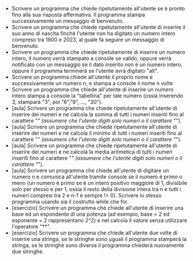 - Scrivere un programma che chiede ripetutamente all'utente se è pronto fino alla sua risposta affermativa. Il programma stampa successivamente un messaggio di benvenuto.
- Scrivere un programma che chiede ripetutamente all'utente di inserire il suo anno di nascita finchè l'utente non ha digitato un numero intero compreso tra 1900 e 2023, al quale fa seguire un messaggio di benvenuto.
- Scrivere un programma che chiede ripetutamente di inserire un numero intero, il numero verrà stampato a console se valido, oppure verrà notificato con un messaggio se il dato inserito non è un numero intero, oppure il programma terminerà se l'utente avrà digitato "alt".
- Scrivere un programma chiede all'utente il proprio nome e successivamente un numero n, e stampa a console il nome n volte
- Scrivere un programma che chiede all'utente di inserire un numero intero stampa a console la "tabellina" per tale numero (ossia inserendo 3, stamparà "3", poi "6","9", ..., "30").
- [aula] Scrivere un programma che chiede ripetutamente all'utente di inserire dei numeri e ne calcola la somma di tutti i numeri inseriti fino al carattere "*" (assumere che l'utente digiti solo numeri o il carattere "*").
- [aula] Scrivere un programma che chiede ripetutamente all'utente di inserire dei numeri e ne calcola il minimo di tutti i numeri inseriti fino al carattere "*" (assumere che l'utente digiti solo numeri o il carattere "*").
- [aula] Scrivere un programma che chiede ripetutamente all'utente di inserire dei numeri e ne calcola la media aritmetica di tutti i numeri inseriti fino al carattere "*" (assumere che l'utente digiti solo numeri o il carattere "*").
- [aula] Scrivere un programma che chiede all'utente di digitare un numero n e comunica all'utente tramite console se il numero è primo o meno (un numero è primo se è un intero positivo maggiore di 1, divisibile solo per stesso e per 1, ossia il resto della divisione intera tra n e tutti i numeri compresi tra 2 e n-1 è sempre != 0). Scrivere lo stesso programma usando sia il costrutto while che for.
- [esercizio] Scrivere un programma che chiede all'utente di inserire una base ed un espondente di una potenza (ad esempio, base = 2 ed esponente = 2 rappresentano 2^2) e nel calcola il valore senza utilizzare l'operatore "**".
- [esercizio] Scrivere un programma che chiede all'utente due volte di inserire una stringa, se le stringhe sono uguali il programma stamperà la stringa, se le stringhe sono diverse il programma chiederà nuovamente due stringhe.

